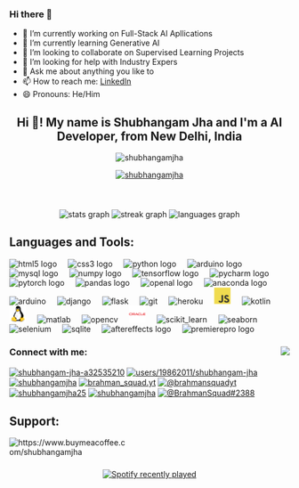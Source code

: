 ### Hi there 👋



- 🔭 I’m currently working on Full-Stack AI Apllications
- 🌱 I’m currently learning Generative AI
- 👯 I’m looking to collaborate on Supervised Learning Projects
- 🤔 I’m looking for help with Industry Expers
- 💬 Ask me about anything you like to
- 📫 How to reach me: [LinkedIn](https://www.linkedin.com/in/shubhangam-jha-a32535210/)
- 😄 Pronouns: He/Him

<h2 align="center">Hi 👋! My name is Shubhangam Jha and I'm a AI Developer, from New Delhi, India</h2>

<p align="center"> <img src="https://komarev.com/ghpvc/?username=shubhangamjha&label=Profile%20views&color=0e75b6&style=flat" alt="shubhangamjha" /> </p>

<p align="center"> <a href="https://github.com/ryo-ma/github-profile-trophy"><img src="https://github-profile-trophy.vercel.app/?username=shubhangamjha" alt="shubhangamjha" /></a> </p>

<p align="center"> <a href="https://twitter.com/" target="blank"><img src="https://img.shields.io/twitter/follow/?logo=twitter&style=for-the-badge" alt="" /></a> </p>

###

<div align="center">
  <img src="https://github-readme-stats.vercel.app/api?username=shubhangamjha&hide_title=false&hide_rank=true&show_icons=true&include_all_commits=true&count_private=true&disable_animations=false&theme=dracula&locale=en&hide_border=false" height="150" alt="stats graph"  />
  <img src="https://streak-stats.demolab.com?user=shubhangamjha&locale=en&mode=daily&theme=dracula&hide_border=false&border_radius=5" height="150" alt="streak graph"  />
  <img src="https://github-readme-stats.vercel.app/api/top-langs?username=shubhangamjha&locale=en&hide_title=false&layout=compact&card_width=320&langs_count=12&theme=dracula&hide_border=false&custom_title=Languages%20Worked%20Upon" height="150" alt="languages graph"  />
</div>

###

<div align="left" background-color="White">
  <h2 align="left">Languages and Tools:</h2>
  <img src="https://cdn.jsdelivr.net/gh/devicons/devicon/icons/html5/html5-original.svg" height="30" alt="html5 logo"  />
  <img width="12" />
  <img src="https://cdn.jsdelivr.net/gh/devicons/devicon/icons/css3/css3-original.svg" height="30" alt="css3 logo"  />
  <img width="12" />
  <img src="https://cdn.jsdelivr.net/gh/devicons/devicon/icons/python/python-original.svg" height="30" alt="python logo"  />
  <img width="12" />
  <img src="https://cdn.jsdelivr.net/gh/devicons/devicon/icons/arduino/arduino-original.svg" height="30" alt="arduino logo"  />
  <img width="12" />
  <img src="https://cdn.jsdelivr.net/gh/devicons/devicon/icons/mysql/mysql-original.svg" height="30" alt="mysql logo"  />
  <img width="12" />
  <img src="https://cdn.jsdelivr.net/gh/devicons/devicon/icons/numpy/numpy-original.svg" height="30" alt="numpy logo"  />
  <img width="12" />
  <img src="https://cdn.jsdelivr.net/gh/devicons/devicon/icons/tensorflow/tensorflow-original.svg" height="30" alt="tensorflow logo"  />
  <img width="12" />
  <img src="https://cdn.jsdelivr.net/gh/devicons/devicon/icons/pycharm/pycharm-original.svg" height="30" alt="pycharm logo"  />
  <img width="12" />
  <img src="https://cdn.jsdelivr.net/gh/devicons/devicon/icons/pytorch/pytorch-original.svg" height="30" alt="pytorch logo"  />
  <img width="12" />
  <img src="https://cdn.jsdelivr.net/gh/devicons/devicon/icons/pandas/pandas-original.svg" height="30" alt="pandas logo"  />
  <img width="12" />
  <img src="https://cdn.jsdelivr.net/gh/devicons/devicon/icons/openal/openal-original.svg" height="30" alt="openal logo"  />
  <img width="12" />
  <img src="https://cdn.jsdelivr.net/gh/devicons/devicon/icons/anaconda/anaconda-original.svg" height="30" alt="anaconda logo"  />
  <img width="12" />
  <img src="https://cdn.worldvectorlogo.com/logos/arduino-1.svg" alt="arduino" height="30" />
  <img width="12" />
  <img src="https://cdn.worldvectorlogo.com/logos/django.svg" alt="django" height="30" />
  <img width="12" />
  <img src="https://www.vectorlogo.zone/logos/pocoo_flask/pocoo_flask-icon.svg" alt="flask" height="30" />
  <img width="12" />
  <img src="https://www.vectorlogo.zone/logos/git-scm/git-scm-icon.svg" alt="git" height="30" />
  <img width="12" />
  <img src="https://www.vectorlogo.zone/logos/heroku/heroku-icon.svg" alt="heroku" height="30" />
  <img width="12" />
  <img src="https://raw.githubusercontent.com/devicons/devicon/master/icons/javascript/javascript-original.svg" alt="javascript" height="30" />
  <img width="12" />
  <img src="https://www.vectorlogo.zone/logos/kotlinlang/kotlinlang-icon.svg" alt="kotlin" height="30" />
  <img width="12" />
  <img src="https://raw.githubusercontent.com/devicons/devicon/master/icons/linux/linux-original.svg" alt="linux" height="30" />
  <img width="12" />
  <img src="https://upload.wikimedia.org/wikipedia/commons/2/21/Matlab_Logo.png" alt="matlab" height="30" />
  <img width="12" />
  <img src="https://www.vectorlogo.zone/logos/opencv/opencv-icon.svg" alt="opencv" height="30" />
  <img width="12" />
  <img src="https://raw.githubusercontent.com/devicons/devicon/master/icons/oracle/oracle-original.svg" alt="oracle" height="30" />
  <img width="12" />
  <img src="https://upload.wikimedia.org/wikipedia/commons/0/05/Scikit_learn_logo_small.svg" alt="scikit_learn" height="30" />
  <img width="12" />
  <img src="https://seaborn.pydata.org/_images/logo-mark-lightbg.svg" alt="seaborn" height="30" />
  <img width="12" />
  <img src="https://raw.githubusercontent.com/detain/svg-logos/780f25886640cef088af994181646db2f6b1a3f8/svg/selenium-logo.svg" alt="selenium" height="30" />
  <img width="12" />
  <img src="https://www.vectorlogo.zone/logos/sqlite/sqlite-icon.svg" alt="sqlite" height="30" />
  <img width="12" />
  <img src="https://cdn.jsdelivr.net/gh/devicons/devicon/icons/aftereffects/aftereffects-original.svg" height="30" alt="aftereffects logo"  />
  <img width="12" />
  <img src="https://cdn.jsdelivr.net/gh/devicons/devicon/icons/premierepro/premierepro-plain.svg" height="30" alt="premierepro logo"  />
</div>

###

<img align="right" height="150" src="https://i.pinimg.com/originals/44/92/f2/4492f2948473a9271158bc37246f4e3f.gif"  />

###

<div align="left">
  <h3 align="left">Connect with me:</h3>
  <p align="left">
  <a href="https://linkedin.com/in/shubhangam-jha-a32535210" target="blank"><img align="center" src="https://raw.githubusercontent.com/rahuldkjain/github-profile-readme-generator/master/src/images/icons/Social/linked-in-alt.svg" alt="shubhangam-jha-a32535210" height="30" width="40" /></a>
    <a href="https://stackoverflow.com/users/19862011/shubhangam-jha" target="blank"><img align="center" src="https://raw.githubusercontent.com/rahuldkjain/github-profile-readme-generator/master/src/images/icons/Social/stack-overflow.svg" alt="users/19862011/shubhangam-jha" height="30" width="40" /></a>
  <a href="https://kaggle.com/shubhangamjha" target="blank"><img align="center" src="https://raw.githubusercontent.com/rahuldkjain/github-profile-readme-generator/master/src/images/icons/Social/kaggle.svg" alt="shubhangamjha" height="30" width="40" /></a>
  <a href="https://instagram.com/brahman_squad.yt" target="blank"><img align="center" src="https://raw.githubusercontent.com/rahuldkjain/github-profile-readme-generator/master/src/images/icons/Social/instagram.svg" alt="brahman_squad.yt" height="30" width="40" /></a>
  <a href="https://www.youtube.com/@brahmansquadyt" target="blank"><img align="center" src="https://raw.githubusercontent.com/rahuldkjain/github-profile-readme-generator/master/src/images/icons/Social/youtube.svg" alt="@brahmansquadyt" height="30" width="40" /></a>
  <a href="https://www.hackerrank.com/shubhangamjha25" target="blank"><img align="center" src="https://raw.githubusercontent.com/rahuldkjain/github-profile-readme-generator/master/src/images/icons/Social/hackerrank.svg" alt="shubhangamjha25" height="30" width="40" /></a>
  <a href="https://www.leetcode.com/shubhangamjha" target="blank"><img align="center" src="https://raw.githubusercontent.com/rahuldkjain/github-profile-readme-generator/master/src/images/icons/Social/leet-code.svg" alt="shubhangamjha" height="30" width="40" /></a>
  <a href="https://discord.gg/@BrahmanSquad#2388" target="blank"><img align="center" src="https://raw.githubusercontent.com/rahuldkjain/github-profile-readme-generator/master/src/images/icons/Social/discord.svg" alt="@BrahmanSquad#2388" height="30" width="40" /></a>
  </p>



###
<h2 align="left">Support:</h2>
<p><a href="https://www.buymeacoffee.com/https://www.buymeacoffee.com/shubhangamjha"> <img align="left" src="https://cdn.buymeacoffee.com/buttons/v2/default-yellow.png" height="50" width="210" alt="https://www.buymeacoffee.com/shubhangamjha" /></a></p><br><br>

###
<div align="center">
  <a href="https://open.spotify.com/user/31sag7p2iildlf4vuwklvdvlnh5y?si=c850f63481c24036&nd=1&dlsi=39d66f145de748da">
    <img src="https://spotify-recently-played-readme.vercel.app/api?user=31sag7p2iildlf4vuwklvdvlnh5y&dlsi=39d66f145de748da&count=5" alt="Spotify recently played"  />
  </a>
</div>
